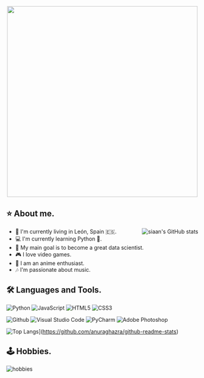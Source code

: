 <p align="center">
  <img src="https://i.imgur.com/a6DhlfX.png" width="500" height="auto" style="display: block; margin: 0 auto"/>
</p>

## ⭐ About me.


<img src="https://github-readme-stats.vercel.app/api?username=siaandev&show_icons=true" alt="siaan's GitHub stats" align="right" />

- 📌 I'm currently living in León, Spain 🇪🇸.
- 💻 I'm currently learning Python 🐍.
- 🎯 My main goal is to become a great data scientist.
- 🎮 I love video games.
- 🎥 I am an anime enthusiast.
- 🎶 I'm passionate about music.




## 🛠 Languages and Tools.

<p>
  
  ![Python](https://img.shields.io/badge/-Python-000000?style=flat&logo=python)
  ![JavaScript](https://img.shields.io/badge/-JavaScript-000000?style=flat&logo=javascript)
  ![HTML5](https://img.shields.io/badge/-HTML5-000000?style=flat&logo=html5)
  ![CSS3](https://img.shields.io/badge/-CSS-000000?style=flat&logo=css3)
</p>

<p>
  
  ![Github](https://img.shields.io/badge/-Github-000000?style=flat&logo=github)
  ![Visual Studio Code](https://img.shields.io/badge/-Visual%20Studio%20Code-000000?style=flat&logo=visualstudiocode)
  ![PyCharm](https://img.shields.io/badge/-PyCharm-000000?style=flat&logo=pycharm)
  ![Adobe Photoshop](https://img.shields.io/badge/-Adobe%20Photoshop-000000?style=flat&logo=adobephotoshop)
</p>

<p align="right">
  
  ![Top Langs](https://github-readme-stats.vercel.app/api/top-langs/?username=siaandev&title_color=2257EA&bg_color=f7f7f7&hide=html,css)](https://github.com/anuraghazra/github-readme-stats)
</p>

## 🕹 Hobbies.

<img src="https://i.imgur.com/DHKby6b.png" alt="hobbies" align="center" width="auto" height="auto" />
